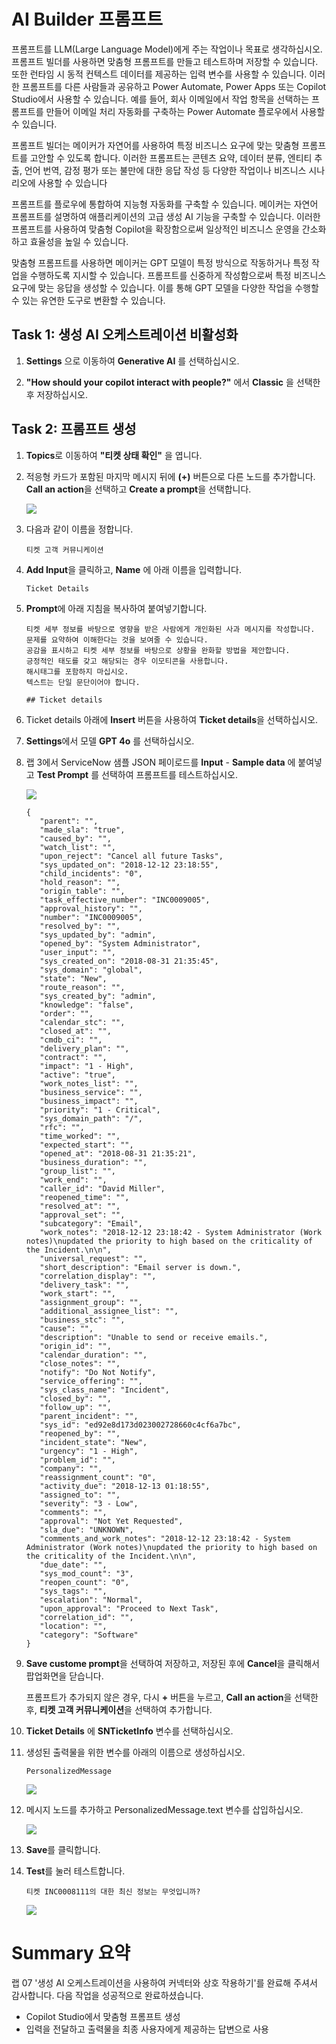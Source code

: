 # AI Builder 프롬프트

프롬프트를 LLM(Large Language Model)에게 주는 작업이나 목표로
생각하십시오. 프롬프트 빌더를 사용하면 맞춤형 프롬프트를 만들고
테스트하며 저장할 수 있습니다. 또한 런타임 시 동적 컨텍스트 데이터를
제공하는 입력 변수를 사용할 수 있습니다. 이러한 프롬프트를 다른 사람들과
공유하고 Power Automate, Power Apps 또는 Copilot Studio에서 사용할 수
있습니다. 예를 들어, 회사 이메일에서 작업 항목을 선택하는 프롬프트를
만들어 이메일 처리 자동화를 구축하는 Power Automate 플로우에서 사용할 수
있습니다.

프롬프트 빌더는 메이커가 자연어를 사용하여 특정 비즈니스 요구에 맞는
맞춤형 프롬프트를 고안할 수 있도록 합니다. 이러한 프롬프트는 콘텐츠
요약, 데이터 분류, 엔티티 추출, 언어 번역, 감정 평가 또는 불만에 대한
응답 작성 등 다양한 작업이나 비즈니스 시나리오에 사용할 수 있습니다

프롬프트를 플로우에 통합하여 지능형 자동화를 구축할 수 있습니다.
메이커는 자연어 프롬프트를 설명하여 애플리케이션의 고급 생성 AI 기능을
구축할 수 있습니다. 이러한 프롬프트를 사용하여 맞춤형 Copilot을
확장함으로써 일상적인 비즈니스 운영을 간소화하고 효율성을 높일 수
있습니다.

맞춤형 프롬프트를 사용하면 메이커는 GPT 모델이 특정 방식으로 작동하거나
특정 작업을 수행하도록 지시할 수 있습니다. 프롬프트를 신중하게
작성함으로써 특정 비즈니스 요구에 맞는 응답을 생성할 수 있습니다. 이를
통해 GPT 모델을 다양한 작업을 수행할 수 있는 유연한 도구로 변환할 수
있습니다.

## Task 1: 생성 AI 오케스트레이션 비활성화

1.  **Settings** 으로 이동하여 **Generative AI** 를 선택하십시오.

2.  **\"How should your copilot interact with people?\"** 에서 **Classic** 을 선택한 후 저장하십시오.

## Task 2: 프롬프트 생성

1.  **Topics**로 이동하여 **\"티켓 상태 확인\"** 을 엽니다.

2. 적응형 카드가 포함된 마지막 메시지 뒤에 **(+)** 버튼으로 다른 노드를 추가합니다.
**Call an action**을 선택하고 **Create a prompt**을 선택합니다.

    <img src="./images/image2.png" >

3.  다음과 같이 이름을 정합니다.
    ```
    티켓 고객 커뮤니케이션
    ```

4.  **Add Input**을 클릭하고, **Name** 에 아래 이름을 입력합니다.
    ```
    Ticket Details
    ```

5.  **Prompt**에 아래 지침을 복사하여 붙여넣기합니다.

    ```
    티켓 세부 정보를 바탕으로 영향을 받은 사람에게 개인화된 사과 메시지를 작성합니다.
    문제를 요약하여 이해한다는 것을 보여줄 수 있습니다.
    공감을 표시하고 티켓 세부 정보를 바탕으로 상황을 완화할 방법을 제안합니다.
    긍정적인 태도를 갖고 해당되는 경우 이모티콘을 사용합니다.
    해시태그를 포함하지 마십시오.
    텍스트는 단일 문단이어야 합니다.
    
    ## Ticket details
    ```


6.  Ticket details 아래에 **Insert** 버튼을 사용하여 **Ticket details**을 선택하십시오.
   
7.  **Settings**에서 모델 **GPT 4o** 를 선택하십시오.
    
8.  랩 3에서 ServiceNow 샘플 JSON 페이로드를 **Input** - **Sample data** 에 붙여넣고 **Test Prompt** 를 선택하여 프롬프트를 테스트하십시오.

     <img src="./images/image5.png" > 

     ```
     {
        "parent": "",
        "made_sla": "true",
        "caused_by": "",
        "watch_list": "",
        "upon_reject": "Cancel all future Tasks",
        "sys_updated_on": "2018-12-12 23:18:55",
        "child_incidents": "0",
        "hold_reason": "",
        "origin_table": "",
        "task_effective_number": "INC0009005",
        "approval_history": "",
        "number": "INC0009005",
        "resolved_by": "",
        "sys_updated_by": "admin",
        "opened_by": "System Administrator",
        "user_input": "",
        "sys_created_on": "2018-08-31 21:35:45",
        "sys_domain": "global",
        "state": "New",
        "route_reason": "",
        "sys_created_by": "admin",
        "knowledge": "false",
        "order": "",
        "calendar_stc": "",
        "closed_at": "",
        "cmdb_ci": "",
        "delivery_plan": "",
        "contract": "",
        "impact": "1 - High",
        "active": "true",
        "work_notes_list": "",
        "business_service": "",
        "business_impact": "",
        "priority": "1 - Critical",
        "sys_domain_path": "/",
        "rfc": "",
        "time_worked": "",
        "expected_start": "",
        "opened_at": "2018-08-31 21:35:21",
        "business_duration": "",
        "group_list": "",
        "work_end": "",
        "caller_id": "David Miller",
        "reopened_time": "",
        "resolved_at": "",
        "approval_set": "",
        "subcategory": "Email",
        "work_notes": "2018-12-12 23:18:42 - System Administrator (Work notes)\nupdated the priority to high based on the criticality of the Incident.\n\n",
        "universal_request": "",
        "short_description": "Email server is down.",
        "correlation_display": "",
        "delivery_task": "",
        "work_start": "",
        "assignment_group": "",
        "additional_assignee_list": "",
        "business_stc": "",
        "cause": "",
        "description": "Unable to send or receive emails.",
        "origin_id": "",
        "calendar_duration": "",
        "close_notes": "",
        "notify": "Do Not Notify",
        "service_offering": "",
        "sys_class_name": "Incident",
        "closed_by": "",
        "follow_up": "",
        "parent_incident": "",
        "sys_id": "ed92e8d173d023002728660c4cf6a7bc",
        "reopened_by": "",
        "incident_state": "New",
        "urgency": "1 - High",
        "problem_id": "",
        "company": "",
        "reassignment_count": "0",
        "activity_due": "2018-12-13 01:18:55",
        "assigned_to": "",
        "severity": "3 - Low",
        "comments": "",
        "approval": "Not Yet Requested",
        "sla_due": "UNKNOWN",
        "comments_and_work_notes": "2018-12-12 23:18:42 - System Administrator (Work notes)\nupdated the priority to high based on the criticality of the Incident.\n\n",
        "due_date": "",
        "sys_mod_count": "3",
        "reopen_count": "0",
        "sys_tags": "",
        "escalation": "Normal",
        "upon_approval": "Proceed to Next Task",
        "correlation_id": "",
        "location": "",
        "category": "Software"
     }
     ```

9.  **Save custome prompt**을 선택하여 저장하고, 저장된 후에 **Cancel**을 클릭해서 팝업화면을 닫습니다. 

    프롬프트가 추가되지 않은 경우, 다시 **+** 버튼을 누르고, **Call an action**을 선택한 후, **티켓 고객 커뮤니케이션**을 선택하여 추가합니다.

10. **Ticket Details** 에 **SNTicketInfo** 변수를 선택하십시오.

11. 생성된 출력물을 위한 변수를 아래의 이름으로 생성하십시오. 

    ```
    PersonalizedMessage
    ```

    <img src="./images/image6.png" >

12. 메시지 노드를 추가하고 PersonalizedMessage.text 변수를 삽입하십시오.

    <img src="./images/image7.png" >

13. **Save**를 클릭합니다.

14. **Test**를 눌러 테스트합니다.

    ```
    티켓 INC0008111의 대한 최신 정보는 무엇입니까?
    ```

    <img src="./images/image8.png" >

# Summary 요약

랩 07 '생성 AI 오케스트레이션을 사용하여 커넥터와 상호 작용하기'를 완료해 주셔서 감사합니다. 다음 작업을 성공적으로 완료하셨습니다.

- Copilot Studio에서 맞춤형 프롬프트 생성 
- 입력을 전달하고 출력물을 최종 사용자에게 제공하는 답변으로 사용
